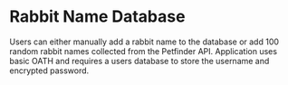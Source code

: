 # Rabbit Name Database
Users can either manually add a rabbit name to the database or add 100 random rabbit names collected from the Petfinder API. Application uses basic OATH and requires a users database to store the username and encrypted password. 


